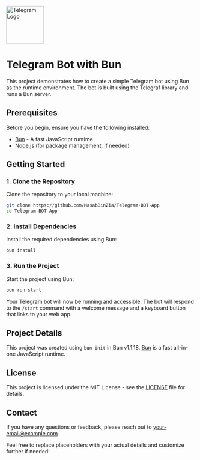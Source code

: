 
<p align="">
  <img src="https://github.com/user-attachments/assets/ae881324-e732-43a0-ad42-88b9443d281e" alt="Telegram Logo" width="100" height="100">
</p>


# Telegram Bot with Bun

This project demonstrates how to create a simple Telegram bot using Bun as the runtime environment. The bot is built using the Telegraf library and runs a Bun server.

## Prerequisites

Before you begin, ensure you have the following installed:

- [Bun](https://bun.sh) - A fast JavaScript runtime
- [Node.js](https://nodejs.org/en) (for package management, if needed)

## Getting Started

### 1. Clone the Repository

Clone the repository to your local machine:

```bash
git clone https://github.com/MasabBinZia/Telegram-BOT-App
cd Telegram-BOT-App
```

### 2. Install Dependencies

Install the required dependencies using Bun:

```bash
bun install
```

### 3. Run the Project

Start the project using Bun:

```bash
bun run start
```

Your Telegram bot will now be running and accessible. The bot will respond to the `/start` command with a welcome message and a keyboard button that links to your web app.

## Project Details

This project was created using `bun init` in Bun v1.1.18. [Bun](https://bun.sh) is a fast all-in-one JavaScript runtime.

## License

This project is licensed under the MIT License - see the [LICENSE](LICENSE) file for details.

## Contact

If you have any questions or feedback, please reach out to [your-email@example.com](mailto:masabmbz5@gmail.com).

Feel free to replace placeholders with your actual details and customize further if needed!
